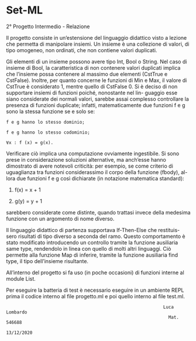 # Set-ML

2° Progetto Intermedio - Relazione

Il progetto consiste in un’estensione del linguaggio didattico visto a lezione
che permetta di manipolare insiemi. Un insieme è una collezione di valori,
di tipo omogeneo, non ordinati, che non contiene valori duplicati.

Gli elementi di un insieme possono avere tipo Int, Bool o String. Nel
caso di insieme di Bool, la caratteristica di non contenere valori duplicati
implica che l’insieme possa contenere al massimo due elementi (CstTrue e
CstFalse). Inoltre, per quanto concerne le funzioni di Min e Max, il valore
di CstTrue è considerato 1, mentre quello di CstFalse 0.
Si è deciso di non supportare insiemi di funzioni poiché, nonostante nel lin-
guaggio esse siano considerate dei normali valori, sarebbe assai complesso
controllare la presenza di funzioni duplicate; infatti, matematicamente due
funzioni f e g sono la stessa funzione se e solo se:

    f e g hanno lo stesso dominio;

    f e g hanno lo stesso codominio;

    ∀x : f (x) = g(x).

Verificare ciò implica una computazione ovviamente ingestibile.
Si sono prese in considerazione soluzioni alternative, ma anch’esse hanno
dimostrato di avere notevoli criticità: per esempio, se come criterio di
uguaglianza tra funzioni considerassimo il corpo della funzione (fbody), al-
lora due funzioni f e g cosı̀ dichiarate (in notazione matematica standard):

  1. f(x) = x + 1

  2. g(y) = y + 1

sarebbero considerate come distinte, quando trattasi invece della medesima
funzione con un argomento di nome diverso.

Il linguaggio didattico di partenza supportava If-Then-Else che restituis-
sero risultati di tipo diverso a seconda del ramo.
Questo comportamento è stato modificato introducendo un controllo tramite
la funzione ausiliaria same type, rendendolo in linea con quello di molti altri
linguaggi.
Ciò permette alla funzione Map di inferire, tramite la funzione ausiliaria
find type, il tipo dell’insieme risultante.

All’interno del progetto si fa uso (in poche occasioni) di funzioni interne
al module List.

Per eseguire la batteria di test è necessario eseguire in un ambiente REPL
prima il codice interno al file progetto.ml e poi quello interno al file test.ml.




                                                                Luca Lombardo
                                                                  Mat. 546688
                                                                   13/12/2020
